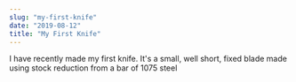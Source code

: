 ```yaml
---
slug: "my-first-knife"
date: "2019-08-12"
title: "My First Knife"
---
```


I have recently made my first knife. It's a small, well short, fixed blade made using stock reduction from a bar of 1075 steel
